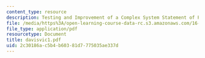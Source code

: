 ```yaml
---
content_type: resource
description: Testing and Improvement of a Complex System Statement of Project
file: /media/https%3A/open-learning-course-data-rc.s3.amazonaws.com/16-621-experimental-projects-i-spring-2003/2c30186ac5b4b60381d7775035ae337d_davisvic1.pdf
file_type: application/pdf
resourcetype: Document
title: davisvic1.pdf
uid: 2c30186a-c5b4-b603-81d7-775035ae337d
---
```

